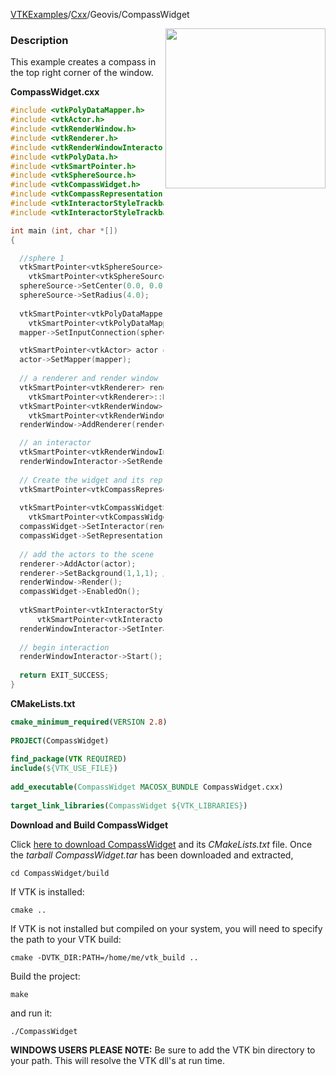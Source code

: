 [VTKExamples](/index/)/[Cxx](/Cxx)/Geovis/CompassWidget

<img align="right" src="https://github.com/lorensen/VTKExamples/blob/gh-pages/Testing/Baseline/Geovis/TestCompassWidget.png?raw=true" width="256" />

### Description
This example creates a compass in the top right corner of the window.

**CompassWidget.cxx**
```c++
#include <vtkPolyDataMapper.h>
#include <vtkActor.h>
#include <vtkRenderWindow.h>
#include <vtkRenderer.h>
#include <vtkRenderWindowInteractor.h>
#include <vtkPolyData.h>
#include <vtkSmartPointer.h>
#include <vtkSphereSource.h>
#include <vtkCompassWidget.h>
#include <vtkCompassRepresentation.h>
#include <vtkInteractorStyleTrackballCamera.h>
#include <vtkInteractorStyleTrackball.h>

int main (int, char *[])
{

  //sphere 1
  vtkSmartPointer<vtkSphereSource> sphereSource = 
    vtkSmartPointer<vtkSphereSource>::New();
  sphereSource->SetCenter(0.0, 0.0, 0.0);
  sphereSource->SetRadius(4.0);
    
  vtkSmartPointer<vtkPolyDataMapper> mapper = 
    vtkSmartPointer<vtkPolyDataMapper>::New();
  mapper->SetInputConnection(sphereSource->GetOutputPort());

  vtkSmartPointer<vtkActor> actor = vtkSmartPointer<vtkActor>::New();
  actor->SetMapper(mapper);
  
  // a renderer and render window
  vtkSmartPointer<vtkRenderer> renderer = 
    vtkSmartPointer<vtkRenderer>::New();
  vtkSmartPointer<vtkRenderWindow> renderWindow = 
    vtkSmartPointer<vtkRenderWindow>::New();
  renderWindow->AddRenderer(renderer);

  // an interactor
  vtkSmartPointer<vtkRenderWindowInteractor> renderWindowInteractor = vtkSmartPointer<vtkRenderWindowInteractor>::New();
  renderWindowInteractor->SetRenderWindow(renderWindow);
  
  // Create the widget and its representation
  vtkSmartPointer<vtkCompassRepresentation> compassRepresentation = vtkSmartPointer<vtkCompassRepresentation>::New();
  
  vtkSmartPointer<vtkCompassWidget> compassWidget = 
    vtkSmartPointer<vtkCompassWidget>::New();
  compassWidget->SetInteractor(renderWindowInteractor);
  compassWidget->SetRepresentation(compassRepresentation);
  
  // add the actors to the scene
  renderer->AddActor(actor);
  renderer->SetBackground(1,1,1); // Background color white
  renderWindow->Render();
  compassWidget->EnabledOn();
      
  vtkSmartPointer<vtkInteractorStyleTrackballCamera> style = 
      vtkSmartPointer<vtkInteractorStyleTrackballCamera>::New();   
  renderWindowInteractor->SetInteractorStyle( style );
  
  // begin interaction
  renderWindowInteractor->Start();
  
  return EXIT_SUCCESS;
}
```
**CMakeLists.txt**
```cmake
cmake_minimum_required(VERSION 2.8)
 
PROJECT(CompassWidget)
 
find_package(VTK REQUIRED)
include(${VTK_USE_FILE})
 
add_executable(CompassWidget MACOSX_BUNDLE CompassWidget.cxx)
 
target_link_libraries(CompassWidget ${VTK_LIBRARIES})
```

**Download and Build CompassWidget**

Click [here to download CompassWidget](https://github.com/lorensen/VTKWikiExamplesTarballs/raw/master/CompassWidget.tar) and its *CMakeLists.txt* file.
Once the *tarball CompassWidget.tar* has been downloaded and extracted,
```
cd CompassWidget/build 
```
If VTK is installed:
```
cmake ..
```
If VTK is not installed but compiled on your system, you will need to specify the path to your VTK build:
```
cmake -DVTK_DIR:PATH=/home/me/vtk_build ..
```
Build the project:
```
make
```
and run it:
```
./CompassWidget
```
**WINDOWS USERS PLEASE NOTE:** Be sure to add the VTK bin directory to your path. This will resolve the VTK dll's at run time.

